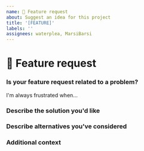 ```yaml
---
name: 🚀 Feature request
about: Suggest an idea for this project
title: '[FEATURE]'
labels: ''
assignees: waterplea, MarsiBarsi
---
```


# 🚀 Feature request

### Is your feature request related to a problem?

<!-- A clear and concise description of what the problem is. Ex. -->
<!-- ✍️edit: --> I'm always frustrated when...

### Describe the solution you'd like

<!-- A clear and concise description of what you want to happen -->
<!-- ✍️edit: -->

### Describe alternatives you've considered

<!-- A clear and concise description of any alternative solutions or features you've considered  -->
<!-- ✍️edit: -->

### Additional context

<!--
    You can also provide any StackBlitz samples with our starter:
    https://stackblitz.com/edit/taiga-starter?file=src%2Fapp%2Fapp.component.html
-->

<!-- Add any other context or screenshots about the feature request here -->
<!-- ✍️edit: -->
